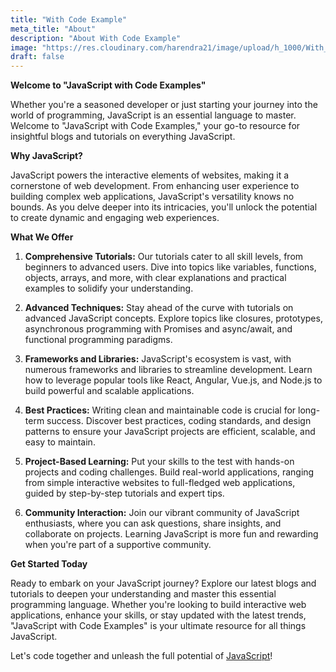 ```yaml
---
title: "With Code Example"
meta_title: "About"
description: "About With Code Example"
image: "https://res.cloudinary.com/harendra21/image/upload/h_1000/With_Code_Example_pemcaz.png"
draft: false
---
```


**Welcome to "JavaScript with Code Examples"**

Whether you're a seasoned developer or just starting your journey into the world of programming, JavaScript is an essential language to master. Welcome to "JavaScript with Code Examples," your go-to resource for insightful blogs and tutorials on everything JavaScript.

**Why JavaScript?**

JavaScript powers the interactive elements of websites, making it a cornerstone of web development. From enhancing user experience to building complex web applications, JavaScript's versatility knows no bounds. As you delve deeper into its intricacies, you'll unlock the potential to create dynamic and engaging web experiences.

**What We Offer**

1. **Comprehensive Tutorials:** Our tutorials cater to all skill levels, from beginners to advanced users. Dive into topics like variables, functions, objects, arrays, and more, with clear explanations and practical examples to solidify your understanding.

2. **Advanced Techniques:** Stay ahead of the curve with tutorials on advanced JavaScript concepts. Explore topics like closures, prototypes, asynchronous programming with Promises and async/await, and functional programming paradigms.

3. **Frameworks and Libraries:** JavaScript's ecosystem is vast, with numerous frameworks and libraries to streamline development. Learn how to leverage popular tools like React, Angular, Vue.js, and Node.js to build powerful and scalable applications.

4. **Best Practices:** Writing clean and maintainable code is crucial for long-term success. Discover best practices, coding standards, and design patterns to ensure your JavaScript projects are efficient, scalable, and easy to maintain.

5. **Project-Based Learning:** Put your skills to the test with hands-on projects and coding challenges. Build real-world applications, ranging from simple interactive websites to full-fledged web applications, guided by step-by-step tutorials and expert tips.

6. **Community Interaction:** Join our vibrant community of JavaScript enthusiasts, where you can ask questions, share insights, and collaborate on projects. Learning JavaScript is more fun and rewarding when you're part of a supportive community.

**Get Started Today**

Ready to embark on your JavaScript journey? Explore our latest blogs and tutorials to deepen your understanding and master this essential programming language. Whether you're looking to build interactive web applications, enhance your skills, or stay updated with the latest trends, "JavaScript with Code Examples" is your ultimate resource for all things JavaScript.

Let's code together and unleash the full potential of [JavaScript](/blog)!